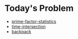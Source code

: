 # Today's Problem

- [prime-factor-statistics](https://www.lintcode.com/problem/prime-factor-statistics)
- [time-intersection](https://www.lintcode.com/problem/time-intersection)
- [backpack](https://www.lintcode.com/problem/backpack)

